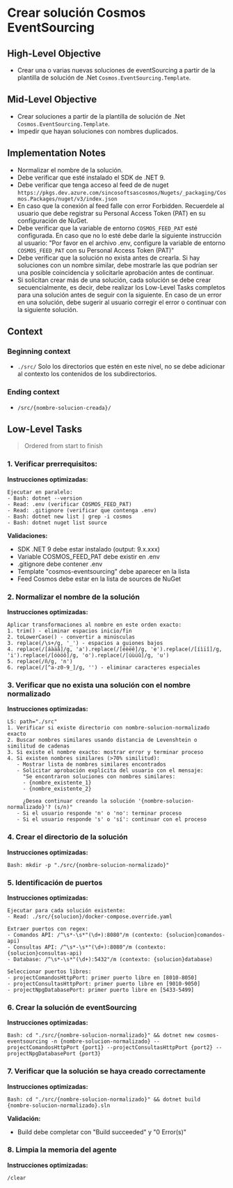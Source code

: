 # Crear solución Cosmos EventSourcing

## High-Level Objective

- Crear una o varias nuevas soluciones de eventSourcing a partir de la plantilla de solución de .Net  `Cosmos.EventSourcing.Template`.

## Mid-Level Objective

- Crear soluciones a partir de la plantilla de solución de .Net `Cosmos.EventSourcing.Template`.
- Impedir que hayan soluciones con nombres duplicados.

## Implementation Notes

- Normalizar el nombre de la solución.
- Debe verificar que esté instalado el SDK de .NET 9.
- Debe verificar que tenga acceso al feed de de nuget `https://pkgs.dev.azure.com/sincosoftsascosmos/Nugets/_packaging/Cosmos.Packages/nuget/v3/index.json`
- En caso que la conexión al feed falle con error Forbidden. Recuerdele al usuario que debe registrar su Personal Access Token (PAT) en su configuración de NuGet.
- Debe verificar que la variable de entorno `COSMOS_FEED_PAT` esté configurada. En caso que no lo esté debe darle la siguiente instrucción al usuario: "Por favor en el archivo .env, configure la variable de entorno `COSMOS_FEED_PAT` con su Personal Access Token (PAT)"
- Debe verificar que la solución no exista antes de crearla. Si hay soluciones con un nombre similar, debe mostrarle las que podrían ser una posible coincidencia y solicitarle aprobación antes de continuar.
- Si solicitan crear más de una solución, cada solución se debe crear secuencialmente, es decir, debe realizar los Low-Level Tasks completos para una solución antes de seguir con la siguiente. En caso de un error en una solución, debe sugerir al usuario corregir el error o continuar con la siguiente solución.

## Context

### Beginning context
- `./src/`  Solo los directorios que estén en este nivel, no se debe adicionar al contexto los contenidos de los subdirectorios.

### Ending context  
- `/src/{nombre-solucion-creada}/`  

## Low-Level Tasks
> Ordered from start to finish

### 1. Verificar prerrequisitos:

**Instrucciones optimizadas:**
```
Ejecutar en paralelo:
- Bash: dotnet --version
- Read: .env (verificar COSMOS_FEED_PAT)
- Read: .gitignore (verificar que contenga .env)
- Bash: dotnet new list | grep -i cosmos
- Bash: dotnet nuget list source
```

**Validaciones:**
- SDK .NET 9 debe estar instalado (output: 9.x.xxx)
- Variable COSMOS_FEED_PAT debe existir en .env
- .gitignore debe contener .env
- Template "cosmos-eventsourcing" debe aparecer en la lista
- Feed Cosmos debe estar en la lista de sources de NuGet

### 2. Normalizar el nombre de la solución

**Instrucciones optimizadas:**
```
Aplicar transformaciones al nombre en este orden exacto:
1. trim() - eliminar espacios inicio/fin
2. toLowerCase() - convertir a minúsculas
3. replace(/\s+/g, '_') - espacios a guiones bajos
4. replace(/[áàäâ]/g, 'a').replace(/[éèëê]/g, 'e').replace(/[íìïî]/g, 'i').replace(/[óòöô]/g, 'o').replace(/[úùüû]/g, 'u')
5. replace(/ñ/g, 'n')
6. replace(/[^a-z0-9_]/g, '') - eliminar caracteres especiales
```

### 3. Verificar que no exista una solución con el nombre normalizado

**Instrucciones optimizadas:**
```
LS: path="./src"
1. Verificar si existe directorio con nombre-solucion-normalizado exacto
2. Buscar nombres similares usando distancia de Levenshtein o similitud de cadenas
3. Si existe el nombre exacto: mostrar error y terminar proceso
4. Si existen nombres similares (>70% similitud): 
   - Mostrar lista de nombres similares encontrados
   - Solicitar aprobación explícita del usuario con el mensaje:
     "Se encontraron soluciones con nombres similares:
     - {nombre_existente_1}
     - {nombre_existente_2}
     
     ¿Desea continuar creando la solución '{nombre-solucion-normalizado}'? (s/n)"
   - Si el usuario responde 'n' o 'no': terminar proceso
   - Si el usuario responde 's' o 'sí': continuar con el proceso
```

### 4. Crear el directorio de la solución

**Instrucciones optimizadas:**
```
Bash: mkdir -p "./src/{nombre-solucion-normalizado}"
```

### 5. Identificación de puertos

**Instrucciones optimizadas:**
```
Ejecutar para cada solución existente:
- Read: ./src/{solucion}/docker-compose.override.yaml

Extraer puertos con regex:
- Comandos API: /^\s*-\s*"(\d+):8080"/m (contexto: {solucion}comandos-api)
- Consultas API: /^\s*-\s*"(\d+):8080"/m (contexto: {solucion}consultas-api)
- Database: /^\s*-\s*"(\d+):5432"/m (contexto: {solucion}database)

Seleccionar puertos libres:
- projectComandosHttpPort: primer puerto libre en [8010-8050]
- projectConsultasHttpPort: primer puerto libre en [9010-9050]
- projectNpgDatabasePort: primer puerto libre en [5433-5499]
```

### 6. Crear la solución de eventSourcing

**Instrucciones optimizadas:**
```
Bash: cd "./src/{nombre-solucion-normalizado}" && dotnet new cosmos-eventsourcing -n {nombre-solucion-normalizado} --projectComandosHttpPort {port1} --projectConsultasHttpPort {port2} --projectNpgDatabasePort {port3}
```

### 7. Verificar que la solución se haya creado correctamente

**Instrucciones optimizadas:**
```
Bash: cd "./src/{nombre-solucion-normalizado}" && dotnet build {nombre-solucion-normalizado}.sln
```

**Validación:**
- Build debe completar con "Build succeeded" y "0 Error(s)"

### 8. Limpia la memoria del agente

**Instrucciones optimizadas:**
```claude
/clear
```